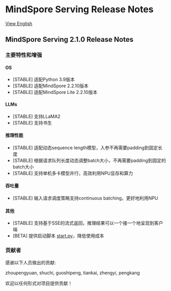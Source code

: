 # MindSpore Serving Release Notes

[View English](./RELEASE.md)

## MindSpore Serving 2.1.0 Release Notes

### 主要特性和增强

#### OS
- [STABLE] 适配Python 3.9版本
- [STABLE] 适配MindSpore 2.2.10版本
- [STABLE] 适配MindSpore Lite 2.2.10版本

#### LLMs
- [STABLE] 支持LLaMA2
- [STABLE] 支持书生

#### 推理性能
- [STABLE] 适配动态sequence length模型，入参不再需要padding到固定长度
- [STABLE] 根据请求队列长度动态调整batch大小，不再需要padding到固定的batch大小
- [STABLE] 支持单机多卡模型并行，高效利用NPU显存和算力
  
#### 吞吐量
- [STABLE] 输入请求调度策略支持continuous batching，更好地利用NPU
  
#### 其他
- [STABLE] 支持基于SSE的流式返回，推理结果可以一个接一个地呈现到客户端
- [BETA] 提供启动脚本 [start.py](./examples/start.py)，降低使用成本


### 贡献者

感谢以下人员做出的贡献:

zhoupengyuan, shuchi, guoshipeng, tiankai, zhengyi, pengkang

欢迎以任何形式对项目提供贡献！